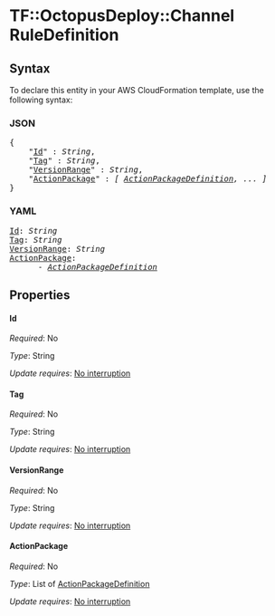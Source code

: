 # TF::OctopusDeploy::Channel RuleDefinition

## Syntax

To declare this entity in your AWS CloudFormation template, use the following syntax:

### JSON

<pre>
{
    "<a href="#id" title="Id">Id</a>" : <i>String</i>,
    "<a href="#tag" title="Tag">Tag</a>" : <i>String</i>,
    "<a href="#versionrange" title="VersionRange">VersionRange</a>" : <i>String</i>,
    "<a href="#actionpackage" title="ActionPackage">ActionPackage</a>" : <i>[ <a href="actionpackagedefinition.md">ActionPackageDefinition</a>, ... ]</i>
}
</pre>

### YAML

<pre>
<a href="#id" title="Id">Id</a>: <i>String</i>
<a href="#tag" title="Tag">Tag</a>: <i>String</i>
<a href="#versionrange" title="VersionRange">VersionRange</a>: <i>String</i>
<a href="#actionpackage" title="ActionPackage">ActionPackage</a>: <i>
      - <a href="actionpackagedefinition.md">ActionPackageDefinition</a></i>
</pre>

## Properties

#### Id

_Required_: No

_Type_: String

_Update requires_: [No interruption](https://docs.aws.amazon.com/AWSCloudFormation/latest/UserGuide/using-cfn-updating-stacks-update-behaviors.html#update-no-interrupt)

#### Tag

_Required_: No

_Type_: String

_Update requires_: [No interruption](https://docs.aws.amazon.com/AWSCloudFormation/latest/UserGuide/using-cfn-updating-stacks-update-behaviors.html#update-no-interrupt)

#### VersionRange

_Required_: No

_Type_: String

_Update requires_: [No interruption](https://docs.aws.amazon.com/AWSCloudFormation/latest/UserGuide/using-cfn-updating-stacks-update-behaviors.html#update-no-interrupt)

#### ActionPackage

_Required_: No

_Type_: List of <a href="actionpackagedefinition.md">ActionPackageDefinition</a>

_Update requires_: [No interruption](https://docs.aws.amazon.com/AWSCloudFormation/latest/UserGuide/using-cfn-updating-stacks-update-behaviors.html#update-no-interrupt)


